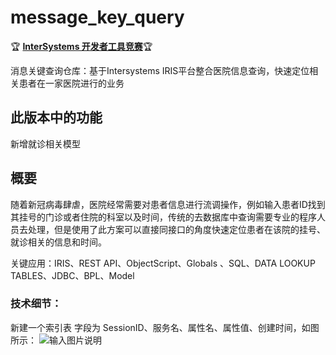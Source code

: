 # message_key_query
🏆 **[InterSystems 开发者工具竞赛](https://openexchange.intersystems.com/contest/30)**🏆

消息关键查询仓库：基于Intersystems IRIS平台整合医院信息查询，快速定位相关患者在一家医院进行的业务

## 此版本中的功能

新增就诊相关模型

## 概要
  随着新冠病毒肆虐，医院经常需要对患者信息进行流调操作，例如输入患者ID找到其挂号的门诊或者住院的科室以及时间，传统的去数据库中查询需要专业的程序人员去处理，但是使用了此方案可以直接同接口的角度快速定位患者在该院的挂号、就诊相关的信息和时间。

关键应用：IRIS、REST API、ObjectScript、Globals 、SQL、DATA LOOKUP TABLES、JDBC、BPL、Model

### 技术细节：
  新建一个索引表 字段为 SessionID、服务名、属性名、属性值、创建时间，如图所示：
  ![输入图片说明](image-t.png)





